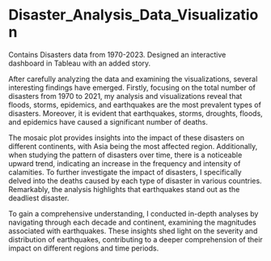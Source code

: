 # Disaster_Analysis_Data_Visualization
Contains Disasters data from 1970-2023.  Designed an interactive dashboard in Tableau with an added story. 

After carefully analyzing the data and examining the visualizations, several interesting findings have emerged. Firstly, focusing on the total number of disasters from 1970 to 2021, my analysis and visualizations reveal that floods, storms, epidemics, and earthquakes are the most prevalent types of disasters. Moreover, it is evident that earthquakes, storms, droughts, floods, and epidemics have caused a significant number of deaths.

The mosaic plot provides insights into the impact of these disasters on different continents, with Asia being the most affected region. Additionally, when studying the pattern of disasters over time, there is a noticeable upward trend, indicating an increase in the frequency and intensity of calamities. To further investigate the impact of disasters, I specifically delved into the deaths caused by each type of disaster in various countries. Remarkably, the analysis highlights that earthquakes stand out as the deadliest disaster.

To gain a comprehensive understanding, I conducted in-depth analyses by navigating through each decade and continent, examining the magnitudes associated with earthquakes. These insights shed light on the severity and distribution of earthquakes, contributing to a deeper comprehension of their impact on different regions and time periods.
